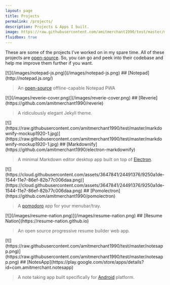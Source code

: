 ```yaml
---
layout: page
title: Projects
permalink: /projects/
description: Projects & Apps I built.
image: https://raw.githubusercontent.com/amitmerchant1990/test/master/markdownify-mockup1920-1.jpg
fluidbox: true
---
```


These are some of the projects I've worked on in my spare time. All of these projects are [open-source](https://github.com/amitmerchant1990). So, you can go and peek into their codebase and help me improve them further if you want. 

<div class="projects-container" style="">
<div markdown="1" class="project-box">
[![](/images/notepad-js.png)](/images/notepad-js.png)
## [Notepad](http://notepad.js.org/)

> An [open-source](https://github.com/amitmerchant1990/notepad) offline-capable Notepad PWA
</div>

<div markdown="1" class="project-box">
[![](/images/reverie-cover.png)](/images/reverie-cover.png)
## [Reverie](https://github.com/amitmerchant1990/reverie)

> A ridiculously elegant Jekyll theme.
</div>

<div markdown="1" class="project-box">
[![](https://raw.githubusercontent.com/amitmerchant1990/test/master/markdownify-mockup1920-1.jpg)](https://raw.githubusercontent.com/amitmerchant1990/test/master/markdownify-mockup1920-1.jpg)
## [Markdownify](https://github.com/amitmerchant1990/electron-markdownify)

> A minimal Markdown editor desktop app built on top of [Electron](http://electron.atom.io/).
</div>

<div markdown="1" class="project-box">
[![](https://cloud.githubusercontent.com/assets/3647841/24491376/9250a1de-1544-11e7-86ef-82b77c006daa.png)](https://cloud.githubusercontent.com/assets/3647841/24491376/9250a1de-1544-11e7-86ef-82b77c006daa.png)
## [Pomolectron](https://github.com/amitmerchant1990/pomolectron)

> A [pomodoro](https://en.wikipedia.org/wiki/Pomodoro_Technique) app for your menubar/tray.
</div>

<div markdown="1" class="project-box">
[![](/images/resume-nation.png)](/images/resume-nation.png)
## [Resume Nation](https://resume-nation.github.io)

> An open source progressive resume builder web app.
</div>

<div markdown="1" class="project-box">
[![](https://raw.githubusercontent.com/amitmerchant1990/test/master/notesapp.png)](https://raw.githubusercontent.com/amitmerchant1990/test/master/notesapp.png)
## [NotesApp](https://play.google.com/store/apps/details?id=com.amitmerchant.notesapp)

> A note taking app built specifically for [Android](https://www.android.com) platform.
</div>
</div>